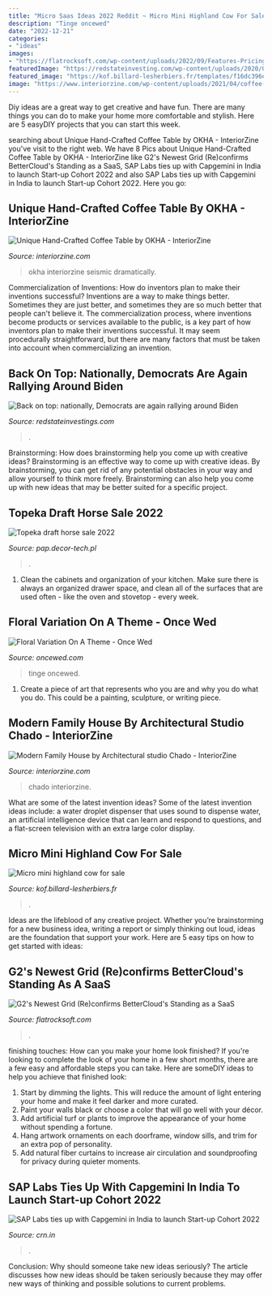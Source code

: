 ```yaml
---
title: "Micro Saas Ideas 2022 Reddit ~ Micro Mini Highland Cow For Sale"
description: "Tinge oncewed"
date: "2022-12-21"
categories:
- "ideas"
images:
- "https://flatrocksoft.com/wp-content/uploads/2022/09/Features-Pricing-More-–-All-That-SaaS.jpg"
featuredImage: "https://redstateinvesting.com/wp-content/uploads/2020/03/LYNXMPEG241RF_L-rgrCLM.jpeg"
featured_image: "https://kof.billard-lesherbiers.fr/templates/f16dc396e088c7c707eabe9d7479e7a2/img/5badab2cacb024657362ae9d4f208e78.jpg"
image: "https://www.interiorzine.com/wp-content/uploads/2021/04/coffee-table-tectra-2-okha-4.jpg"
---
```



Diy ideas are a great way to get creative and have fun. There are many things you can do to make your home more comfortable and stylish. Here are 5 easyDIY projects that you can start this week.

	

		
searching about Unique Hand-Crafted Coffee Table by OKHA - InteriorZine you've visit to the right web. We have 8 Pics about Unique Hand-Crafted Coffee Table by OKHA - InteriorZine like G2&#039;s Newest Grid (Re)confirms BetterCloud&#039;s Standing as a SaaS, SAP Labs ties up with Capgemini in India to launch Start-up Cohort 2022 and also SAP Labs ties up with Capgemini in India to launch Start-up Cohort 2022. Here you go:
		
    
## Unique Hand-Crafted Coffee Table By OKHA - InteriorZine

<img loading=lazy src="https://www.interiorzine.com/wp-content/uploads/2021/04/coffee-table-tectra-2-okha-4.jpg" onerror="this.onerror=null;this.src='https://tse3.mm.bing.net/th?id=OIP.aOmQOJv9qAUX8M1XYwb6EQHaJE&amp;pid=15.1';" alt="Unique Hand-Crafted Coffee Table by OKHA - InteriorZine">

_Source: interiorzine.com_

>okha interiorzine seismic dramatically. 

	

Commercialization of Inventions: How do inventors plan to make their inventions successful?
Inventions are a way to make things better. Sometimes they are just better, and sometimes they are so much better that people can't believe it. The commercialization process, where inventions become products or services available to the public, is a key part of how inventors plan to make their inventions successful. It may seem procedurally straightforward, but there are many factors that must be taken into account when commercializing an invention.

    
## Back On Top: Nationally, Democrats Are Again Rallying Around Biden

<img loading=lazy src="https://redstateinvesting.com/wp-content/uploads/2020/03/LYNXMPEG241RF_L-rgrCLM.jpeg" onerror="this.onerror=null;this.src='https://tse2.mm.bing.net/th?id=OIP.7wGHWT2tBljW6t8EGCp3KgHaE5&amp;pid=15.1';" alt="Back on top: nationally, Democrats are again rallying around Biden">

_Source: redstateinvestings.com_

>. 

	

Brainstorming: How does brainstorming help you come up with creative ideas?
Brainstorming is an effective way to come up with creative ideas. By brainstorming, you can get rid of any potential obstacles in your way and allow yourself to think more freely. Brainstorming can also help you come up with new ideas that may be better suited for a specific project.

    
## Topeka Draft Horse Sale 2022

<img loading=lazy src="https://pap.decor-tech.pl/templates/f16dc396e088c7c707eabe9d7479e7a2/img/ce0eec3d60708e7db292151db1d01ac7.jpg" onerror="this.onerror=null;this.src='https://tse4.mm.bing.net/th?id=OIP.MOOzVy5S83le0VYY7eIvHgCCBJ&amp;pid=15.1';" alt="Topeka draft horse sale 2022">

_Source: pap.decor-tech.pl_

>. 

	

1. Clean the cabinets and organization of your kitchen. Make sure there is always an organized drawer space, and clean all of the surfaces that are used often - like the oven and stovetop - every week.

    
## Floral Variation On A Theme - Once Wed

<img loading=lazy src="https://www.oncewed.com/wp-content/uploads/2017/09/Tinge-Workshop_5_2017-454.jpg" onerror="this.onerror=null;this.src='https://tse1.mm.bing.net/th?id=OIP.hO3aZgDI34ZeXrwlwGAnuAHaJ1&amp;pid=15.1';" alt="Floral Variation On A Theme - Once Wed">

_Source: oncewed.com_

>tinge oncewed. 

	

1. Create a piece of art that represents who you are and why you do what you do. This could be a painting, sculpture, or writing piece. 

    
## Modern Family House By Architectural Studio Chado - InteriorZine

<img loading=lazy src="https://www.interiorzine.com/wp-content/uploads/2016/09/studio-chado-elite-house-4.jpg" onerror="this.onerror=null;this.src='https://tse2.mm.bing.net/th?id=OIP.ToLX9YbsHqevJt8K_B9E5AHaEM&amp;pid=15.1';" alt="Modern Family House by Architectural studio Chado - InteriorZine">

_Source: interiorzine.com_

>chado interiorzine. 

	

What are some of the latest invention ideas?
Some of the latest invention ideas include: a water droplet dispenser that uses sound to dispense water, an artificial intelligence device that can learn and respond to questions, and a flat-screen television with an extra large color display.

    
## Micro Mini Highland Cow For Sale

<img loading=lazy src="https://kof.billard-lesherbiers.fr/templates/f16dc396e088c7c707eabe9d7479e7a2/img/5badab2cacb024657362ae9d4f208e78.jpg" onerror="this.onerror=null;this.src='https://tse4.mm.bing.net/th?id=OIP.2auxrF9RuucL5fgVan5NXgCCBJ&amp;pid=15.1';" alt="Micro mini highland cow for sale">

_Source: kof.billard-lesherbiers.fr_

>. 

	

Ideas are the lifeblood of any creative project. Whether you’re brainstorming for a new business idea, writing a report or simply thinking out loud, ideas are the foundation that support your work. Here are 5 easy tips on how to get started with ideas: 

    
## G2&#039;s Newest Grid (Re)confirms BetterCloud&#039;s Standing As A SaaS

<img loading=lazy src="https://flatrocksoft.com/wp-content/uploads/2022/09/Features-Pricing-More-–-All-That-SaaS.jpg" onerror="this.onerror=null;this.src='https://tse2.mm.bing.net/th?id=OIP.eSkOxeB1vzW1-rI4mVC8gQHaCs&amp;pid=15.1';" alt="G2&#039;s Newest Grid (Re)confirms BetterCloud&#039;s Standing as a SaaS">

_Source: flatrocksoft.com_

>. 

	

finishing touches: How can you make your home look finished?
If you're looking to complete the look of your home in a few short months, there are a few easy and affordable steps you can take. Here are someDIY ideas to help you achieve that finished look: 
1. Start by dimming the lights. This will reduce the amount of light entering your home and make it feel darker and more curated. 
2. Paint your walls black or choose a color that will go well with your décor. 
3. Add artificial turf or plants to improve the appearance of your home without spending a fortune. 
4. Hang artwork ornaments on each doorframe, window sills, and trim for an extra pop of personality. 
5. Add natural fiber curtains to increase air circulation and soundproofing for privacy during quieter moments.

    
## SAP Labs Ties Up With Capgemini In India To Launch Start-up Cohort 2022

<img loading=lazy src="https://cdn.crn.in/wp-content/uploads/2022/02/14183509/Untitled-design-72-450x300.jpg" onerror="this.onerror=null;this.src='https://tse2.mm.bing.net/th?id=OIP.iG9NCfK3_NUkuEgRyqAOPAHCEs&amp;pid=15.1';" alt="SAP Labs ties up with Capgemini in India to launch Start-up Cohort 2022">

_Source: crn.in_

>. 

	

Conclusion: Why should someone take new ideas seriously?
The article discusses how new ideas should be taken seriously because they may offer new ways of thinking and possible solutions to current problems.

